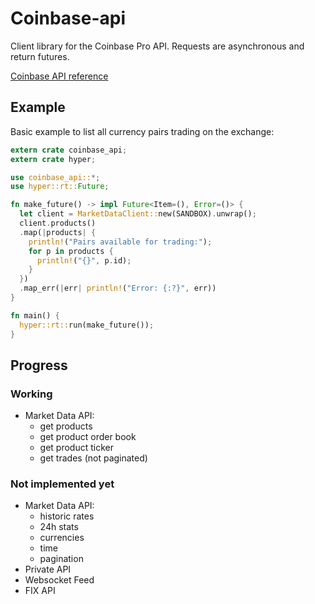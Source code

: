 # Coinbase-api

Client library for the Coinbase Pro API.
Requests are asynchronous and return futures.

[Coinbase API reference](https://docs.pro.coinbase.com)

## Example

Basic example to list all currency pairs trading on the exchange:

```rust
extern crate coinbase_api;
extern crate hyper;

use coinbase_api::*;
use hyper::rt::Future;

fn make_future() -> impl Future<Item=(), Error=()> {
  let client = MarketDataClient::new(SANDBOX).unwrap();
  client.products()
  .map(|products| {
    println!("Pairs available for trading:");
    for p in products {
      println!("{}", p.id);
    }
  })
  .map_err(|err| println!("Error: {:?}", err))
}

fn main() {
  hyper::rt::run(make_future());
}
```

## Progress

### Working

- Market Data API:
  - get products
  - get product order book
  - get product ticker
  - get trades (not paginated)

### Not implemented yet

- Market Data API:
  - historic rates
  - 24h stats
  - currencies
  - time
  - pagination
- Private API
- Websocket Feed
- FIX API

